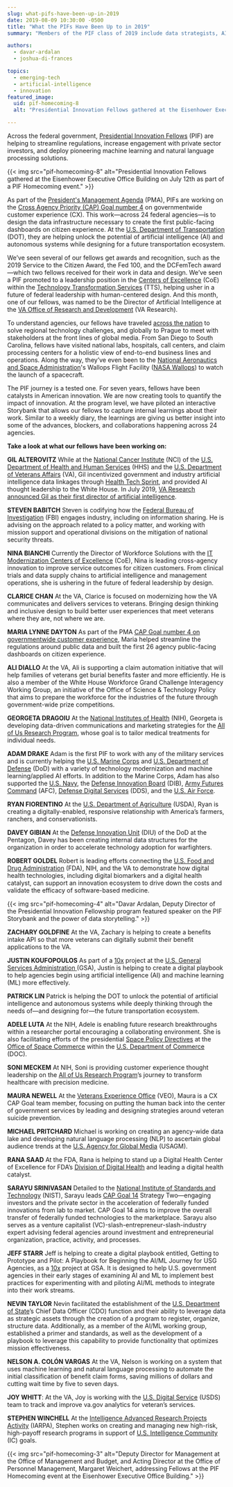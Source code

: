 ```yaml
---
slug: what-pifs-have-been-up-in-2019
date: 2019-08-09 10:30:00 -0500
title: "What the PIFs Have Been Up to in 2019"
summary: "Members of the PIF class of 2019 include data strategists, AI specialists, venture capitalists, and neuroscientists&#46; See what they’ve been up to this year."

authors: 
  - davar-ardalan
  - joshua-di-frances

topics: 
  - emerging-tech
  - artificial-intelligence
  - innovation
featured_image: 
  uid: pif-homecoming-8
  alt: "Presidential Innovation Fellows gathered at the Eisenhower Executive Office Building on July 12 as part of a PIF Homecoming event."

---
```


Across the federal government, [Presidential Innovation Fellows](https://www.presidentialinnovationfellows.gov/) (PIF) are helping to streamline regulations, increase engagement with private sector investors, and deploy pioneering machine learning and natural language processing solutions. 

{{< img src="pif-homecoming-8" alt="Presidential Innovation Fellows gathered at the Eisenhower Executive Office Building on July 12th as part of a PIF Homecoming event." >}}

As part of the [President's Management Agenda](https://www.performance.gov/PMA/PMA.html) (PMA), PIFs are working on the [Cross Agency Priority (CAP) Goal number 4](https://www.performance.gov/CAP/cx/) on governmentwide customer experience (CX). This work—across 24 federal agencies—is to design the data infrastructure necessary to create the first public-facing dashboards on citizen experience. At the [U.S. Department of Transportation](https://www.transportation.gov/) (DOT), they are helping unlock the potential of artificial intelligence (AI) and autonomous systems while designing for a future transportation ecosystem. 

We’ve seen several of our fellows get awards and recognition, such as the 2019 Service to the Citizen Award, the Fed 100, and the DCFemTech award—which two fellows received for their work in data and design. We’ve seen a PIF promoted to a leadership position in the [Centers of Excellence](https://coe.gsa.gov/) (CoE) within the [Technology Transformation Services](https://www.gsa.gov/tts) (TTS), helping usher in a future of federal leadership with human-centered design. And this month, one of our fellows, was named to be the Director of Artificial Intelligence at the [VA Office of Research and Development](https://www.research.va.gov/) (VA Research). 

To understand agencies, our fellows have traveled [across the nation](https://18f.gsa.gov/2019/07/16/on-the-road-to-innovation/) to solve regional technology challenges, and globally to Prague to meet with stakeholders at the front lines of global media. From San Diego to South Carolina, fellows have visited national labs, hospitals, call centers, and claim processing centers for a holistic view of end-to-end business lines and operations. Along the way, they’ve even been to the [National Aeronautics and Space Administration](https://www.nasa.gov/)'s Wallops Flight Facility ([NASA Wallops](https://www.nasa.gov/centers/wallops/home/)) to watch the launch of a spacecraft. 

The PIF journey is a tested one. For seven years, fellows have been catalysts in American innovation. We are now creating tools to quantify the impact of innovation. At the program level, we have piloted an interactive Storybank that allows our fellows to capture internal learnings about their work. Similar to a weekly diary, the learnings are giving us better insight into some of the advances, blockers, and collaborations happening across 24 agencies. 

**Take a look at what our fellows have been working on:** 

**GIL ALTEROVITZ** 
While at the [National Cancer Institute](https://www.cancer.gov/) (NCI) of the [U.S. Department of Health and Human Services](https://www.hhs.gov/) (HHS) and the [U.S. Department of Veterans Affairs](https://www.va.gov) (VA), Gil incentivized government and industry artificial intelligence data linkages through [Health Tech Sprint](https://digital.gov/2018/11/02/health-tech-sprint-aims-at-improving-care-access-experience/), and provided AI thought leadership to the White House. In July 2019, [VA Research announced Gil as their first director of artificial intelligence](https://www.blogs.va.gov/VAntage/63005/va-aims-expand-artificial-intelligence-research/). 

**STEVEN BABITCH** 
Steven is codifying how the [Federal Bureau of Investigation](https://www.fbi.gov/) (FBI) engages industry, including on information sharing. He is advising on the approach related to a policy matter, and working with mission support and operational divisions on the mitigation of national security threats. 

**NINA BIANCHI** 
Currently the Director of Workforce Solutions with the [IT Modernization Centers of Excellence](https://coe.gsa.gov/) (CoE), Nina is leading cross-agency innovation to improve service outcomes for citizen customers. From clinical trials and data supply chains to artificial intelligence and management operations, she is ushering in the future of federal leadership by design. 

**CLARICE CHAN** 
At the VA, Clarice is focused on modernizing how the VA communicates and delivers services to veterans. Bringing design thinking and inclusive design to build better user experiences that meet veterans where they are, not where we are. 

**MARIA LYNNE DAYTON** 
As part of the PMA [CAP Goal number 4 on governmentwide customer experience](https://www.performance.gov/CAP/cx/), Maria helped streamline the regulations around public data and built the first 26 agency public-facing dashboards on citizen experience. 

**ALI DIALLO**
At the VA, Ali is supporting a claim automation initiative that will help families of veterans get burial benefits faster and more efficiently. He is also a member of the White House Workforce Grand Challenge Interagency Working Group, an initiative of the Office of Science & Technology Policy that aims to prepare the workforce for the industries of the future through government-wide prize competitions. 

**GEORGETA DRAGOIU** 
At the [National Institutes of Health](https://www.nih.gov/) (NIH), Georgeta is developing data-driven communications and marketing strategies for the [All of Us Research Program](https://allofus.nih.gov/), whose goal is to tailor medical treatments for individual needs. 

**ADAM DRAKE** 
Adam is the first PIF to work with any of the military services and is currently helping the [U.S. Marine Corps](https://www.marines.mil/) and [U.S. Department of Defense](https://www.defense.gov/) (DoD) with a variety of technology modernization and machine learning/applied AI efforts. In addition to the Marine Corps, Adam has also supported the [U.S. Navy](https://www.navy.mil/), the [Defense Innovation Board](https://innovation.defense.gov/) (DIB), [Army Futures Command](https://www.army.mil/futures) (AFC), [Defense Digital Services](https://www.dds.mil/) (DDS), and the [U.S. Air Force](https://www.af.mil/). 

**RYAN FIORENTINO** 
At the [U.S. Department of Agriculture](https://www.usda.gov/) (USDA), Ryan is creating a digitally-enabled, responsive relationship with America’s farmers, ranchers, and conservationists. 

**DAVEY GIBIAN** 
At the [Defense Innovation Unit](https://www.diu.mil/) (DIU) of the DoD at the Pentagon, Davey has been creating internal data structures for the organization in order to accelerate technology adoption for warfighters. 

**ROBERT GOLDEL** 
Robert is leading efforts connecting the [U.S. Food and Drug Administration](https://www.fda.gov/) (FDA), NIH, and the VA to demonstrate how digital health technologies, including digital biomarkers and a digital health catalyst, can support an innovation ecosystem to drive down the costs and validate the efficacy of software-based medicine. 

{{< img src="pif-homecoming-4" alt="Davar Ardalan, Deputy Director of the Presidential Innovation Fellowship program featured speaker on the PIF Storybank and the power of data storytelling." >}}

**ZACHARY GOLDFINE** 
At the VA, Zachary is helping to create a benefits intake API so that more veterans can digitally submit their benefit applications to the VA. 

**JUSTIN KOUFOPOULOS** 
As part of a [10x](https://digital.gov/2019/07/09/get-to-know-10x/) project at the [U.S. General Services Administration ](https://www.gsa.gov/)(GSA), Justin is helping to create a digital playbook to help agencies begin using artificial intelligence (AI) and machine learning (ML) more effectively. 

**PATRICK LIN** 
Patrick is helping the DOT to unlock the potential of artificial intelligence and autonomous systems while deeply thinking through the needs of—and designing for—the future transportation ecosystem. 

**ADELE LUTA** 
At the NIH, Adele is enabling future research breakthroughs within a researcher portal encouraging a collaborating environment. She is also facilitating efforts of the presidential [Space Policy Directives](https://www.space.commerce.gov/policy/national-space-council-directives/) at the [Office of Space Commerce](https://www.space.commerce.gov/) within the [U.S. Department of Commerce](https://www.commerce.gov/) (DOC). 

**SONI MECKEM** 
At NIH, Soni is providing customer experience thought leadership on the [All of Us Research Program](https://allofus.nih.gov/)’s journey to transform healthcare with precision medicine. 

**MAURA NEWELL** 
At the [Veterans Experience Office](https://www.va.gov/ve/) (VEO), Maura is a CX CAP Goal team member, focusing on putting the human back into the center of government services by leading and designing strategies around veteran suicide prevention. 

**MICHAEL PRITCHARD** 
Michael is working on creating an agency-wide data lake and developing natural language processing (NLP) to ascertain global audience trends at the [U.S. Agency for Global Media](https://www.usagm.gov/) (USAGM). 

**RANA SAAD** 
At the FDA, Rana is helping to stand up a Digital Health Center of Excellence for FDA’s [Division of Digital Health](https://www.fda.gov/about-fda/cdrh-offices/office-strategic-partnerships-and-technology-innovation#ddh) and leading a digital health catalyst. 

**SARAYU SRINIVASAN** 
Detailed to the [National Institute of Standards and Technology](https://www.nist.gov/) (NIST), Sarayu leads [CAP Goal 14](https://www.performance.gov/CAP/lab-to-market/) Strategy Two—engaging investors and the private sector in the acceleration of federally funded innovations from lab to market. CAP Goal 14 aims to improve the overall transfer of federally funded technologies to the marketplace. Sarayu also serves as a venture capitalist (VC)-slash-entrepreneur-slash-industry expert advising federal agencies around investment and entrepreneurial organization, practice, activity, and processes. 

**JEFF STARR** 
Jeff is helping to create a digital playbook entitled, Getting to Prototype and Pilot: A Playbook for Beginning the AI/ML Journey for USG Agencies, as a [10x](https://digital.gov/2019/07/09/get-to-know-10x/) project at GSA. It is designed to help U.S. government agencies in their early stages of examining AI and ML to implement best practices for experimenting with and piloting AI/ML methods to integrate into their work streams. 

**NEVIN TAYLOR** 
Nevin facilitated the establishment of the [U.S. Department of State](https://www.state.gov/)’s Chief Data Officer (CDO) function and their ability to leverage data as strategic assets through the creation of a program to register, organize, structure data. Additionally, as a member of the AI/ML working group, established a primer and standards, as well as the development of a playbook to leverage this capability to provide functionality that optimizes mission effectiveness. 

**NELSON A. COLÓN VARGAS** 
At the VA, Nelson is working on a system that uses machine learning and natural language processing to automate the initial classification of benefit claim forms, saving millions of dollars and cutting wait time by five to seven days. 

**JOY WHITT**: At the VA, Joy is working with the [U.S. Digital Service](https://www.usds.gov) (USDS) team to track and improve va.gov analytics for veteran’s services. 

**STEPHEN WINCHELL** 
At the [Intelligence Advanced Research Projects Activity](https://www.iarpa.gov/) (IARPA), Stephen works on creating and managing new high-risk, high-payoff research programs in support of [U.S. Intelligence Community](https://www.odni.gov/index.php/what-we-do/members-of-the-ic) (IC) goals. 

{{< img src="pif-homecoming-3" alt="Deputy Director for Management at the Office of Management and Budget, and Acting Director at the Office of Personnel Management, Margaret Weichert, addressing Fellows at the PIF Homecoming event at the Eisenhower Executive Office Building." >}} 
